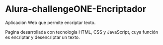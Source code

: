 # Alura-challengeONE-Encriptador
Aplicación Web que permite encriptar texto.

Pagina desarrollada con tecnología HTML, CSS y JavaScript, cuya función es encriptar y desencriptar un texto.
